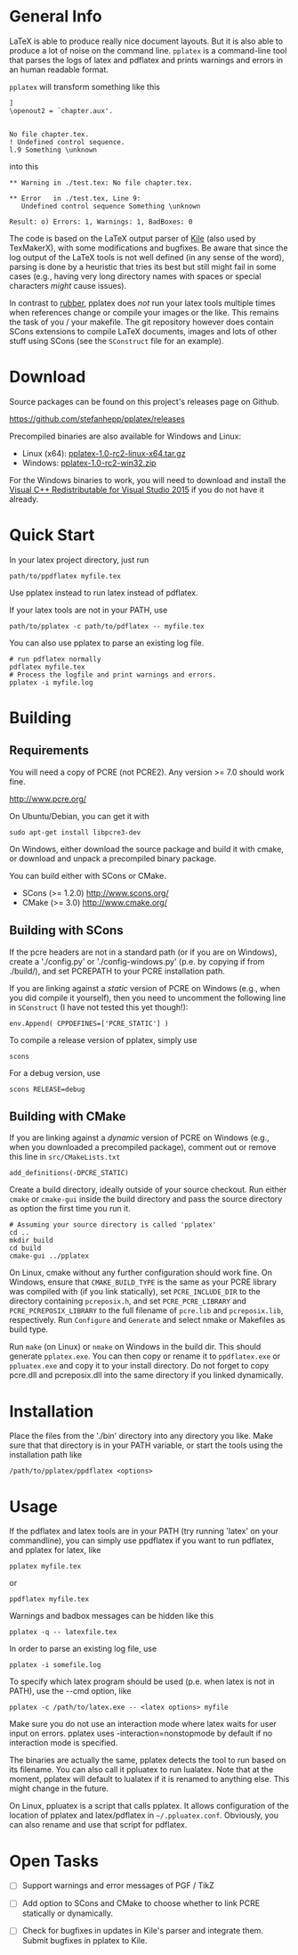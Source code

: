 General Info
============

LaTeX is able to produce really nice document layouts. But it is also able to
produce a lot of noise on the command line.  `pplatex` is a command-line tool
that parses the logs of latex and pdflatex and prints warnings and errors in an
human readable format.

`pplatex` will transform something like this
```
]
\openout2 = `chapter.aux'.


No file chapter.tex.
! Undefined control sequence.
l.9 Something \unknown
```
into this
```
** Warning in ./test.tex: No file chapter.tex.

** Error   in ./test.tex, Line 9:
   Undefined control sequence Something \unknown

Result: o) Errors: 1, Warnings: 1, BadBoxes: 0
```

The code is based on the LaTeX output parser of [Kile](http://kile.sourceforge.net/) (also used by TexMakerX),
with some modifications and bugfixes. Be aware that since the log output of the
LaTeX tools is not well defined (in any sense of the word), parsing is done by
a heuristic that tries its best but still might fail in some cases (e.g., having
very long directory names with spaces or special characters *might* cause issues).

In contrast to [rubber](https://launchpad.net/rubber), pplatex does *not* run your latex tools multiple times 
when references change or compile your images or the like. This remains the task
of you / your makefile. The git repository however does contain SCons extensions
to compile LaTeX documents, images and lots of other stuff using SCons (see the 
`SConstruct` file for an example).


Download
========

Source packages can be found on this project's releases page on Github.

  https://github.com/stefanhepp/pplatex/releases

Precompiled binaries are also available for Windows and Linux:

- Linux (x64): [pplatex-1.0-rc2-linux-x64.tar.gz](https://dl.dropboxusercontent.com/u/12697903/pplatex/pplatex-1.0-rc2-linux.tar.gz)
- Windows: [pplatex-1.0-rc2-win32.zip](https://dl.dropboxusercontent.com/u/12697903/pplatex/pplatex-1.0-rc2-win32.zip)

For the Windows binaries to work, you will need to download and install the [Visual C++ Redistributable for Visual Studio 2015](https://www.microsoft.com/en-us/download/details.aspx?id=46881) if you do not have it already.

Quick Start
===========

In your latex project directory, just run

    path/to/ppdflatex myfile.tex

Use pplatex instead to run latex instead of pdflatex.

If your latex tools are not in your PATH, use 

    path/to/pplatex -c path/to/pdflatex -- myfile.tex

You can also use pplatex to parse an existing log file.

    # run pdflatex normally
    pdflatex myfile.tex
    # Process the logfile and print warnings and errors.
    pplatex -i myfile.log


Building
========

Requirements
------------

You will need a copy of PCRE (not PCRE2). Any version >= 7.0 should work fine.

  http://www.pcre.org/

On Ubuntu/Debian, you can get it with

    sudo apt-get install libpcre3-dev

On Windows, either download the source package and build it with cmake, or
download and unpack a precompiled binary package.

You can build either with SCons or CMake.

- SCons (>= 1.2.0)
  http://www.scons.org/
- CMake (>= 3.0)
  http://www.cmake.org/


Building with SCons
-------------------

If the pcre headers are not in a standard path (or if you are on Windows), 
create a './config.py' or './config-windows.py' (p.e. by copying if from 
./build/), and set PCREPATH to your PCRE installation path. 

If you are linking against a *static* version of PCRE on Windows (e.g., when you
did compile it yourself), then you need to uncomment the following line in
`SConstruct` (I have not tested this yet though!):

    env.Append( CPPDEFINES=['PCRE_STATIC'] )

To compile a release version of pplatex, simply use

    scons

For a debug version, use

    scons RELEASE=debug


Building with CMake
-------------------

If you are linking against a *dynamic* version of PCRE on Windows (e.g., when
you downloaded a precompiled package), comment out or remove this line in 
`src/CMakeLists.txt`

    add_definitions(-DPCRE_STATIC)

Create a build directory, ideally outside of your source checkout. Run either
`cmake` or `cmake-gui` inside the build directory and pass the source directory
as option the first time you run it.

    # Assuming your source directory is called 'pplatex'
    cd ..
    mkdir build
    cd build
    cmake-gui ../pplatex

On Linux, cmake without any further configuration should work fine. On Windows,
ensure that `CMAKE_BUILD_TYPE` is the same as your PCRE library was compiled
with (if you link statically), set `PCRE_INCLUDE_DIR` to the directory
containing `pcreposix.h`, and set `PCRE_PCRE_LIBRARY` and
`PCRE_PCREPOSIX_LIBRARY` to the full filename of `pcre.lib` and `pcreposix.lib`,
respectively. Run `Configure` and `Generate` and select nmake or Makefiles as
build type.

Run `make` (on Linux) or `nmake` on Windows in the build dir. This should
generate `pplatex.exe`. You can then copy or rename it to `ppdflatex.exe` or
`ppluatex.exe` and copy it to your install directory. Do not forget to copy
pcre.dll and pcreposix.dll into the same directory if you linked dynamically.


Installation
============

Place the files from the './bin' directory into any directory you like. Make
sure that that directory is in your PATH variable, or start the tools using the
installation path like

    /path/to/pplatex/ppdflatex <options>


Usage
=====

If the pdflatex and latex tools are in your PATH (try running 'latex' on your 
commandline), you can simply use ppdflatex if you want to run pdflatex, and pplatex 
for latex, like

    pplatex myfile.tex

or 

    ppdflatex myfile.tex

Warnings and badbox messages can be hidden like this

    pplatex -q -- latexfile.tex

In order to parse an existing log file, use

    pplatex -i somefile.log

To specify which latex program should be used (p.e. when latex is not in PATH), use the 
--cmd option, like

    pplatex -c /path/to/latex.exe -- <latex options> myfile

Make sure you do not use an interaction mode where latex waits for user input on 
errors. pplatex uses -interaction=nonstopmode by default if no interaction mode is 
specified.

The binaries are actually the same, pplatex detects the tool to run based on 
its filename. You can also call it ppluatex to run lualatex. Note that at the
moment, pplatex will default to lualatex if it is renamed to anything else. This
might change in the future.

On Linux, ppluatex is a script that calls pplatex. It allows configuration of
the location of pplatex and latex/pdflatex in `~/.ppluatex.conf`. Obviously, you
can also rename and use that script for pdflatex.


Open Tasks
==========

- [ ] Support warnings and error messages of PGF / TikZ
- [ ] Add option to SCons and CMake to choose whether to link PCRE statically or dynamically.
- [ ] Check for bugfixes in updates in Kile's parser and integrate them. Submit bugfixes in pplatex to Kile.

